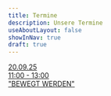 ```yaml
---
title: Termine
description: Unsere Termine
useAboutLayout: false
showInNav: true
draft: true
---
```


[20.09.25 \
11:00 - 13:00\
"BEWEGT WERDEN"](http://anahimontes.de/bewegt-werden)
